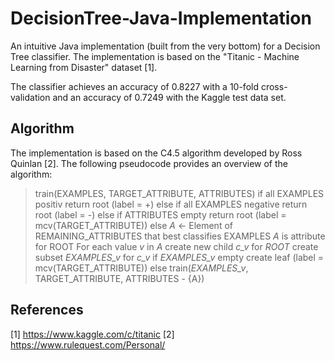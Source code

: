 # DecisionTree-Java-Implementation
An intuitive Java implementation (built from the very bottom) for a Decision Tree classifier. The implementation is based on the "Titanic - Machine Learning from Disaster" dataset [1].

The classifier achieves an accuracy of 0.8227 with a 10-fold cross-validation and an accuracy of 0.7249 with the Kaggle test data set.

## Algorithm
The implementation is based on the C4.5 algorithm developed by Ross Quinlan [2]. The following pseudocode provides an overview of the algorithm:
> train(EXAMPLES, TARGET_ATTRIBUTE, ATTRIBUTES)
>   if all EXAMPLES positiv
>     return root (label = +)
>   else if all EXAMPLES negative
>     return root (label = -)
>   else if ATTRIBUTES empty
>     return root (label = mcv(TARGET_ATTRIBUTE))
>   else
>     _A_ <- Element of REMAINING_ATTRIBUTES that best classifies EXAMPLES
>     _A_ is attribute for ROOT
>     For each value _v_ in _A_
>       create new child _c_v_ for _ROOT_
>       create subset _EXAMPLES_v_ for _c_v_
>       if _EXAMPLES_v_ empty
>         create leaf (label = mcv(TARGET_ATTRIBUTE))
>       else
>         train(_EXAMPLES_v_, TARGET_ATTRIBUTE, ATTRIBUTES - {A})


## References
[1] https://www.kaggle.com/c/titanic
[2] https://www.rulequest.com/Personal/
